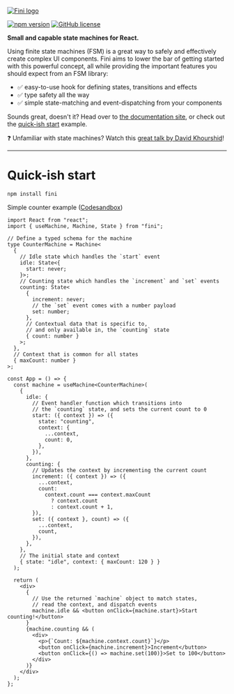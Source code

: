 [![Fini logo](https://fini.js.org/img/fini_normal.svg)](https://fini.js.org)

[![npm version](http://img.shields.io/npm/v/fini.svg?style=flat)](https://npmjs.org/package/fini "View this project on npm") [![GitHub license](https://img.shields.io/github/license/janovekj/fini)](https://github.com/janovekj/fini/blob/master/LICENSE "MIT license")

**Small and capable state machines for React.**

Using finite state machines (FSM) is a great way to safely and effectively create complex UI components. Fini aims to lower the bar of getting started with this powerful concept, all while providing the important features you should expect from an FSM library:

- ✅ easy-to-use hook for defining states, transitions and effects
- ✅ type safety all the way
- ✅ simple state-matching and event-dispatching from your components

Sounds great, doesn't it? Head over to [the documentation site](https://fini.js.org), or check out the [quick-ish start](#quick-start) example.

❓ Unfamiliar with state machines? Watch this [great talk by David Khourshid](https://www.youtube.com/watch?v=RqTxtOXcv8Y)!

---

# Quick-ish start

```bash
npm install fini
```

Simple counter example ([Codesandbox](https://codesandbox.io/s/fini-counter-example-ul43u?file=/src/App.tsx))

```tsx
import React from "react";
import { useMachine, Machine, State } from "fini";

// Define a typed schema for the machine
type CounterMachine = Machine<
  {
    // Idle state which handles the `start` event
    idle: State<{
      start: never;
    }>;
    // Counting state which handles the `increment` and `set` events
    counting: State<
      {
        increment: never;
        // the `set` event comes with a number payload
        set: number;
      },
      // Contextual data that is specific to,
      // and only available in, the `counting` state
      { count: number }
    >;
  },
  // Context that is common for all states
  { maxCount: number }
>;

const App = () => {
  const machine = useMachine<CounterMachine>(
    {
      idle: {
        // Event handler function which transitions into
        // the `counting` state, and sets the current count to 0
        start: ({ context }) => ({
          state: "counting",
          context: {
            ...context,
            count: 0,
          },
        }),
      },
      counting: {
        // Updates the context by incrementing the current count
        increment: ({ context }) => ({
          ...context,
          count:
            context.count === context.maxCount
              ? context.count
              : context.count + 1,
        }),
        set: ({ context }, count) => ({
          ...context,
          count,
        }),
      },
    },
    // The initial state and context
    { state: "idle", context: { maxCount: 120 } }
  );

  return (
    <div>
      {
        // Use the returned `machine` object to match states,
        // read the context, and dispatch events
        machine.idle && <button onClick={machine.start}>Start counting!</button>
      }
      {machine.counting && (
        <div>
          <p>{`Count: ${machine.context.count}`}</p>
          <button onClick={machine.increment}>Increment</button>
          <button onClick={() => machine.set(100)}>Set to 100</button>
        </div>
      )}
    </div>
  );
};
```
